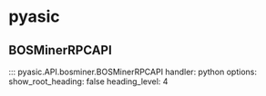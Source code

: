 # pyasic
## BOSMinerRPCAPI
::: pyasic.API.bosminer.BOSMinerRPCAPI
    handler: python
    options:
        show_root_heading: false
        heading_level: 4
